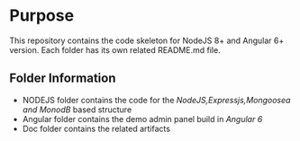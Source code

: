 # Purpose
 This repository contains the code skeleton for NodeJS 8+ and Angular 6+ version. Each folder has its own related README.md file.
 
## Folder Information
* NODEJS folder contains the code for the *NodeJS,Expressjs,Mongoosea and MonodB* based structure
* Angular folder contains the demo admin panel build in *Angular 6*
* Doc folder contains the related artifacts
